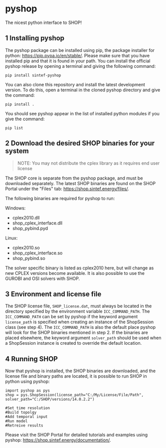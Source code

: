 # pyshop
The nicest python interface to SHOP!

## 1 Installing pyshop
The pyshop package can be installed using pip, the package installer for python: https://pip.pypa.io/en/stable/. Please make sure that you have installed pip and that it is found in your path. You can install the official pyshop release by opening a terminal and giving the following command:

`pip install sintef-pyshop`

You can also clone this repository and install the latest development version. To do this, open a terminal in the cloned pyshop directory and give the command:

`pip install .`

You should see pyshop appear in the list of installed python modules if you give the command:

`pip list`

## 2 Download the desired SHOP binaries for your system 

> NOTE: You may not distribute the cplex library as it requires end user license

The SHOP core is separate from the pyshop package, and must be downloaded separately. The latest SHOP binaries are found on the SHOP Portal under the "Files" tab: https://shop.sintef.energy/files/.

The following binaries are required for pyshop to run:

Windows:
- cplex2010.dll
- shop_cplex_interface.dll
- shop_pybind.pyd

Linux:
- cplex2010.so
- shop_cplex_interface.so
- shop_pybind.so

The solver specific binary is listed as cplex2010 here, but will change as new CPLEX versions become available. It is also possible to use the GUROBI and OSI solvers with SHOP.

## 3 Environment and license file

The SHOP license file, `SHOP_license.dat`, must always be located in the directory specified by the environment variable `ICC_COMMAND_PATH`. The `ICC_COMMAND_PATH` can be set by pyshop if the keyword argument `license_path` is specified when creating an instance of the ShopSession class (see step 4). The `ICC_COMMAND_PATH` is also the default place pyshop will look for the SHOP binaries mentioned in step 2. If the binaries are placed elsewhere, the keyword argument `solver_path` should be used when a ShopSession instance is created to override the default location. 

## 4 Running SHOP

Now that pyshop is installed, the SHOP binaries are downloaded, and the license file and binary paths are located, it is possible to run SHOP in python using pyshop:

    import pyshop as pys
    shop = pys.ShopSession(license_path="C:/My/License/File/Path", solver_path="C:/SHOP/versions/14.0.2.2")
    
    #Set time resolution
    #Build topolgy
    #Add temporal input
    #Run model
    #Retreive results

Please visit the SHOP Portal for detailed tutorials and examples using pyshop: https://shop.sintef.energy/documentation/.
